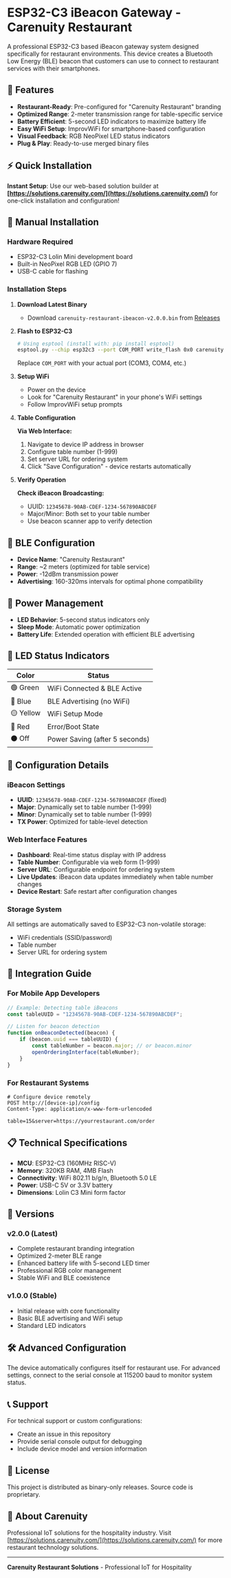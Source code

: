 # ESP32-C3 iBeacon Gateway - Carenuity Restaurant

A professional ESP32-C3 based iBeacon gateway system designed specifically for restaurant environments. This device creates a Bluetooth Low Energy (BLE) beacon that customers can use to connect to restaurant services with their smartphones.

## 🌟 Features

- **Restaurant-Ready**: Pre-configured for "Carenuity Restaurant" branding
- **Optimized Range**: 2-meter transmission range for table-specific service
- **Battery Efficient**: 5-second LED indicators to maximize battery life
- **Easy WiFi Setup**: ImprovWiFi for smartphone-based configuration
- **Visual Feedback**: RGB NeoPixel LED status indicators
- **Plug & Play**: Ready-to-use merged binary files

## ⚡ Quick Installation

**Instant Setup**: Use our web-based solution builder at **[https://solutions.carenuity.com/](https://solutions.carenuity.com/)** for one-click installation and configuration!

## 🚀 Manual Installation

### Hardware Required

- ESP32-C3 Lolin Mini development board
- Built-in NeoPixel RGB LED (GPIO 7)
- USB-C cable for flashing

### Installation Steps

1. **Download Latest Binary**
   - Download `carenuity-restaurant-ibeacon-v2.0.0.bin` from [Releases](https://github.com/MwalaTimothy/esp32c3-ibeacon-gateway/releases)

2. **Flash to ESP32-C3**
   ```bash
   # Using esptool (install with: pip install esptool)
   esptool.py --chip esp32c3 --port COM_PORT write_flash 0x0 carenuity-restaurant-ibeacon-v2.0.0.bin
   ```
   Replace `COM_PORT` with your actual port (COM3, COM4, etc.)

3. **Setup WiFi**
   - Power on the device
   - Look for "Carenuity Restaurant" in your phone's WiFi settings
   - Follow ImprovWiFi setup prompts

4. **Table Configuration**

   **Via Web Interface:**
   1. Navigate to device IP address in browser
   2. Configure table number (1-999)
   3. Set server URL for ordering system
   4. Click "Save Configuration" - device restarts automatically

5. **Verify Operation**

   **Check iBeacon Broadcasting:**
   - UUID: `12345678-90AB-CDEF-1234-567890ABCDEF`
   - Major/Minor: Both set to your table number
   - Use beacon scanner app to verify detection

## 📱 BLE Configuration

- **Device Name**: "Carenuity Restaurant"
- **Range**: ~2 meters (optimized for table service)
- **Power**: -12dBm transmission power
- **Advertising**: 160-320ms intervals for optimal phone compatibility

## 🔋 Power Management

- **LED Behavior**: 5-second status indicators only
- **Sleep Mode**: Automatic power optimization
- **Battery Life**: Extended operation with efficient BLE advertising

## 🎨 LED Status Indicators

| Color | Status |
|-------|--------|
| 🟢 Green | WiFi Connected & BLE Active |
| 🔵 Blue | BLE Advertising (no WiFi) |
| 🟡 Yellow | WiFi Setup Mode |
| 🔴 Red | Error/Boot State |
| ⚫ Off | Power Saving (after 5 seconds) |

## 🔧 Configuration Details

### iBeacon Settings

- **UUID**: `12345678-90AB-CDEF-1234-567890ABCDEF` (fixed)
- **Major**: Dynamically set to table number (1-999)
- **Minor**: Dynamically set to table number (1-999)
- **TX Power**: Optimized for table-level detection

### Web Interface Features

- **Dashboard**: Real-time status display with IP address
- **Table Number**: Configurable via web form (1-999)
- **Server URL**: Configurable endpoint for ordering system
- **Live Updates**: iBeacon data updates immediately when table number changes
- **Device Restart**: Safe restart after configuration changes

### Storage System

All settings are automatically saved to ESP32-C3 non-volatile storage:
- WiFi credentials (SSID/password)
- Table number
- Server URL for ordering system

## 📱 Integration Guide

### For Mobile App Developers

```javascript
// Example: Detecting table iBeacons
const tableUUID = "12345678-90AB-CDEF-1234-567890ABCDEF";

// Listen for beacon detection
function onBeaconDetected(beacon) {
    if (beacon.uuid === tableUUID) {
        const tableNumber = beacon.major; // or beacon.minor
        openOrderingInterface(tableNumber);
    }
}
```

### For Restaurant Systems

```http
# Configure device remotely
POST http://[device-ip]/config
Content-Type: application/x-www-form-urlencoded

table=15&server=https://yourrestaurant.com/order
```

## 📋 Technical Specifications

- **MCU**: ESP32-C3 (160MHz RISC-V)
- **Memory**: 320KB RAM, 4MB Flash
- **Connectivity**: WiFi 802.11 b/g/n, Bluetooth 5.0 LE
- **Power**: USB-C 5V or 3.3V battery
- **Dimensions**: Lolin C3 Mini form factor

## 🔧 Versions

### v2.0.0 (Latest)
- Complete restaurant branding integration
- Optimized 2-meter BLE range
- Enhanced battery life with 5-second LED timer
- Professional RGB color management
- Stable WiFi and BLE coexistence

### v1.0.0 (Stable)
- Initial release with core functionality
- Basic BLE advertising and WiFi setup
- Standard LED indicators

## 🛠️ Advanced Configuration

The device automatically configures itself for restaurant use. For advanced settings, connect to the serial console at 115200 baud to monitor system status.

## 📞 Support

For technical support or custom configurations:
- Create an issue in this repository
- Provide serial console output for debugging
- Include device model and version information

## 📄 License

This project is distributed as binary-only releases. Source code is proprietary.

## 🏢 About Carenuity

Professional IoT solutions for the hospitality industry. Visit [https://solutions.carenuity.com/](https://solutions.carenuity.com/) for more restaurant technology solutions.

---

**Carenuity Restaurant Solutions** - Professional IoT for Hospitality
